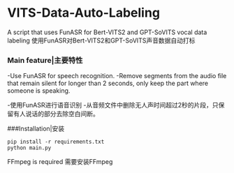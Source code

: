 # VITS-Data-Auto-Labeling
A script that uses FunASR for Bert-VITS2 and GPT-SoVITS vocal data labeling
使用FunASR对Bert-VITS2和GPT-SoVITS声音数据自动打标

### Main feature|主要特性
-Use FunASR for speech recognition.
-Remove segments from the audio file that remain silent for longer than 2 seconds, only keep the part where someone is speaking. 

-使用FunASR进行语音识别
-从音频文件中删除无人声时间超过2秒的片段，只保留有人说话的部分去除空白间断。

###Installation|安装

    pip install -r requirements.txt
    python main.py

FFmpeg is required
需要安装FFmpeg
